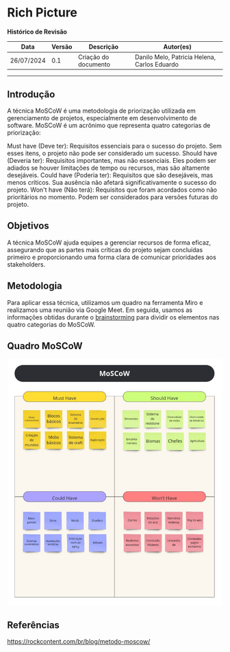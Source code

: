 # Rich Picture

**Histórico de Revisão**

| Data       | Versão | Descrição                                                                                 | Autor(es)   |
| ---------- | ------ | ----------------------------------------------------------------------------------------- | ----------- |
| 26/07/2024 | 0.1    | Criação do documento  | Danilo Melo, Patricia Helena, Carlos Eduardo |

---

## Introdução

A técnica MoSCoW é uma metodologia de priorização utilizada em gerenciamento de projetos, especialmente em desenvolvimento de software. MoSCoW é um acrônimo que representa quatro categorias de priorização:

Must have (Deve ter): Requisitos essenciais para o sucesso do projeto. Sem esses itens, o projeto não pode ser considerado um sucesso.
Should have (Deveria ter): Requisitos importantes, mas não essenciais. Eles podem ser adiados se houver limitações de tempo ou recursos, mas são altamente desejáveis.
Could have (Poderia ter): Requisitos que são desejáveis, mas menos críticos. Sua ausência não afetará significativamente o sucesso do projeto.
Won't have (Não terá): Requisitos que foram acordados como não prioritários no momento. Podem ser considerados para versões futuras do projeto.

## Objetivos

A técnica MoSCoW ajuda equipes a gerenciar recursos de forma eficaz, assegurando que as partes mais críticas do projeto sejam concluídas primeiro e proporcionando uma forma clara de comunicar prioridades aos stakeholders.

## Metodologia

Para aplicar essa técnica, utilizamos um quadro na ferramenta Miro e realizamos uma reunião via Google Meet. Em seguida, usamos as informações obtidas durante o [brainstorming](Brainstorming.md) para dividir os elementos nas quatro categorias do MoSCoW.

## Quadro MoSCoW

![MoSCoW](../assets/imgs/Moscow.jpg)


## Referências

https://rockcontent.com/br/blog/metodo-moscow/